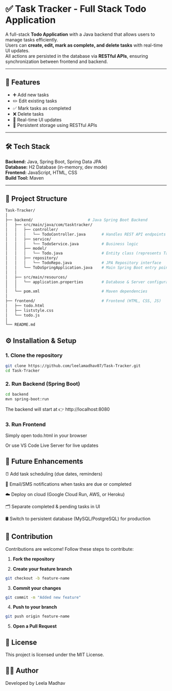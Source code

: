 # ✅ Task Tracker - Full Stack Todo Application

A full-stack **Todo Application** with a Java backend that allows users to manage tasks efficiently.  
Users can **create, edit, mark as complete, and delete tasks** with real-time UI updates.  
All actions are persisted in the database via **RESTful APIs**, ensuring synchronization between frontend and backend.

---

## 🚀 Features

- ➕ Add new tasks  
- ✏️ Edit existing tasks  
- ✅ Mark tasks as completed  
- ❌ Delete tasks  
- 🔄 Real-time UI updates  
- 💾 Persistent storage using RESTful APIs  

---

## 🛠️ Tech Stack

**Backend:** Java, Spring Boot, Spring Data JPA  
**Database:** H2 Database (in-memory, dev mode)  
**Frontend:** JavaScript, HTML, CSS  
**Build Tool:** Maven  

---

## 📂 Project Structure

```bash
Task-Tracker/
│
├── backend/                        # Java Spring Boot Backend
│   ├── src/main/java/com/tasktracker/
│   │   ├── controller/
│   │   │   └── TodoController.java       # Handles REST API endpoints
│   │   ├── service/
│   │   │   └── TodoService.java          # Business logic
│   │   ├── model/
│   │   │   └── Todo.java                 # Entity class (represents Task table)
│   │   ├── repository/
│   │   │   └── TodoRepo.java             # JPA Repository interface
│   │   └── ToDoSpringApplication.java    # Main Spring Boot entry point
│   │
│   ├── src/main/resources/
│   │   └── application.properties        # Database & Server configurations
│   │
│   └── pom.xml                           # Maven dependencies
│
├── frontend/                             # Frontend (HTML, CSS, JS)
│   ├── todo.html
│   ├── liststyle.css
│   └── todo.js
│
└── README.md
```
## ⚙️ Installation & Setup

### 1. Clone the repository
```bash
git clone https://github.com/leelamadhav07/Task-Tracker.git
cd Task-Tracker
```
### 2. Run Backend (Spring Boot)
```bash
cd backend
mvn spring-boot:run
```
The backend will start at 👉 http://localhost:8080
### 3. Run Frontend
  Simply open todo.html in your browser

  Or use VS Code Live Server for live updates

## 🌟 Future Enhancements

⏰ Add task scheduling (due dates, reminders)

📩 Email/SMS notifications when tasks are due or completed

☁️ Deploy on cloud (Google Cloud Run, AWS, or Heroku)

🗂️ Separate completed & pending tasks in UI

🛢️ Switch to persistent database (MySQL/PostgreSQL) for production

## 🤝 Contribution

Contributions are welcome! Follow these steps to contribute:

1. **Fork the repository**  

2. **Create your feature branch**  
```bash
git checkout -b feature-name
```
3. **Commit your changes**
```bash
git commit -m "Added new feature"
```
4. **Push to your branch**
```bash
git push origin feature-name
```
5. **Open a Pull Request**

## 📜 License

This project is licensed under the MIT License.

## 👨‍💻 Author

Developed by Leela Madhav
